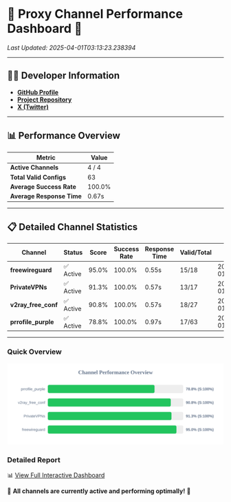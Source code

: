 # 🌟 Proxy Channel Performance Dashboard 🌟

_Last Updated: 2025-04-01T03:13:23.238394_

---

## 👩‍💻 Developer Information

- **[GitHub Profile](https://github.com/4n0nymou3)**  
- **[Project Repository](https://github.com/4n0nymou3/multi-proxy-config-fetcher)**  
- **[X (Twitter)](https://x.com/4n0nymou3)**  

---

## 📊 Performance Overview

| Metric                | Value       |
|-----------------------|-------------|
| **Active Channels**   | 4 / 4       |
| **Total Valid Configs** | 63          |
| **Average Success Rate** | 100.0%      |
| **Average Response Time** | 0.67s       |

---

## 📋 Detailed Channel Statistics

| Channel          | Status     | Score  | Success Rate | Response Time | Valid/Total | Last Success               |
|------------------|------------|--------|--------------|---------------|-------------|----------------------------|
| **freewireguard**  | ✅ Active  | 95.0%  | 100.0% | 0.55s         | 15/18       | 2025-04-01T03:13:23.237048 |
| **PrivateVPNs**  | ✅ Active  | 91.3%  | 100.0% | 0.57s         | 13/17       | 2025-04-01T03:13:22.661703 |
| **v2ray_free_conf**  | ✅ Active  | 90.8%  | 100.0% | 0.57s         | 18/27       | 2025-04-01T03:13:22.057280 |
| **prrofile_purple**  | ✅ Active  | 78.8%  | 100.0% | 0.97s         | 17/63       | 2025-04-01T03:13:21.428060 |

---

### Quick Overview
<div align="center">
  <a href="https://raw.githubusercontent.com/nullluser/NullRepo/refs/heads/main/assets/channel_stats_chart.svg">
    <img src="https://raw.githubusercontent.com/nullluser/NullRepo/refs/heads/main/assets/channel_stats_chart.svg" alt="Source Performance Statistics" width="800">
  </a>
</div>

### Detailed Report
📊 [View Full Interactive Dashboard](https://htmlpreview.github.io/?https://github.com/nullluser/NullRepo/blob/main/assets/performance_report.html)

🎉 **All channels are currently active and performing optimally!** 🎉
